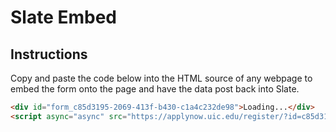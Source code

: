 # Slate Embed

## Instructions
Copy and paste the code below into the HTML source of any webpage to embed the form onto the page and have the data post back into Slate.

```html
<div id="form_c85d3195-2069-413f-b430-c1a4c232de98">Loading...</div>
<script async="async" src="https://applynow.uic.edu/register/?id=c85d3195-2069-413f-b430-c1a4c232de98&amp;output=embed&amp;div=form_c85d3195-2069-413f-b430-c1a4c232de98">/**/</script>
```